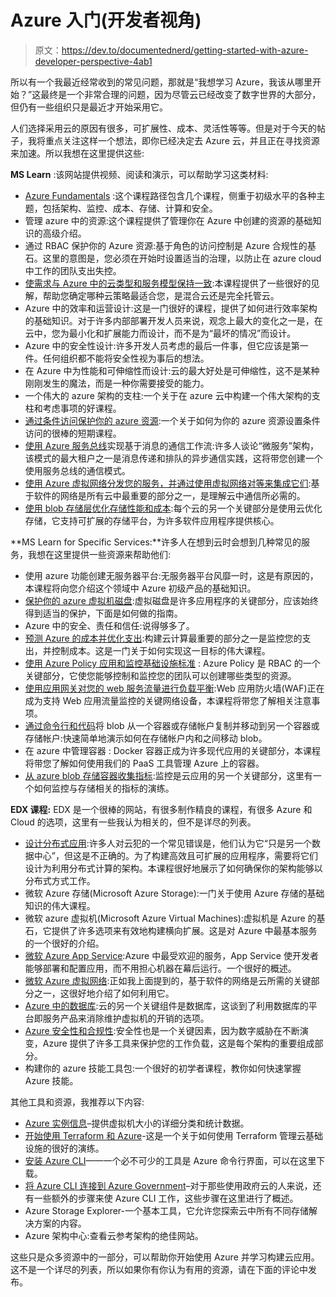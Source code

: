 # Azure 入门(开发者视角)

> 原文：<https://dev.to/documentednerd/getting-started-with-azure-developer-perspective-4ab1>

所以有一个我最近经常收到的常见问题，那就是“我想学习 Azure，我该从哪里开始？”这最终是一个非常合理的问题，因为尽管云已经改变了数字世界的大部分，但仍有一些组织只是最近才开始采用它。

人们选择采用云的原因有很多，可扩展性、成本、灵活性等等。但是对于今天的帖子，我将重点关注这样一个想法，即你已经决定去 Azure 云，并且正在寻找资源来加速。所以我想在这里提供这些:

**MS Learn** :该网站提供视频、阅读和演示，可以帮助学习这类材料:

*   [Azure Fundamentals](https://docs.microsoft.com/en-us/learn/paths/azure-fundamentals/) :这个课程路径包含几个课程，侧重于初级水平的各种主题，包括架构、监控、成本、存储、计算和安全。
*   管理 azure 中的资源:这个课程提供了管理你在 Azure 中创建的资源的基础知识的高级介绍。
*   通过 RBAC 保护你的 Azure 资源:基于角色的访问控制是 Azure 合规性的基石。这里的意图是，您必须在开始时设置适当的治理，以防止在 azure cloud 中工作的团队支出失控。
*   [使需求与 Azure 中的云类型和服务模型保持一致](https://docs.microsoft.com/en-us/learn/modules/align-requirements-in-azure/):本课程提供了一些很好的见解，帮助您确定哪种云策略最适合您，是混合云还是完全托管云。
*   Azure 中的效率和运营设计:这是一门很好的课程，提供了如何进行效率架构的基础知识。对于许多内部部署开发人员来说，观念上最大的变化之一是，在云中，您为最小化和扩展能力而设计，而不是为“最坏的情况”而设计。
*   Azure 中的安全性设计:许多开发人员考虑的最后一件事，但它应该是第一件。任何组织都不能将安全性视为事后的想法。
*   在 Azure 中为性能和可伸缩性而设计:云的最大好处是可伸缩性，这不是某种刚刚发生的魔法，而是一种你需要接受的能力。
*   一个伟大的 azure 架构的支柱:一个关于在 azure 云中构建一个伟大架构的支柱和考虑事项的好课程。
*   [通过条件访问保护你的 azure 资源](https://docs.microsoft.com/en-us/learn/modules/secure-azure-resources-with-conditional-access/):一个关于如何为你的 azure 资源设置条件访问的很棒的短期课程。
*   [使用 Azure 服务总线](https://docs.microsoft.com/en-us/learn/modules/implement-message-workflows-with-service-bus/)实现基于消息的通信工作流:许多人谈论“微服务”架构，该模式的最大租户之一是消息传递和排队的异步通信实践，这将带您创建一个使用服务总线的通信模式。
*   [使用 Azure 虚拟网络分发您的服务，并通过使用虚拟网络对等来集成它们](https://docs.microsoft.com/en-us/learn/modules/integrate-vnets-with-vnet-peering/):基于软件的网络是所有云中最重要的部分之一，是理解云中通信所必需的。
*   [使用 blob 存储层优化存储性能和成本](https://docs.microsoft.com/en-us/learn/modules/optimize-archive-costs-blob-storage/):每个云的另一个关键部分是使用云优化存储，它支持可扩展的存储平台，为许多软件应用程序提供核心。

**MS Learn for Specific Services:**许多人在想到云时会想到几种常见的服务，我想在这里提供一些资源来帮助他们:

*   使用 azure 功能创建无服务器平台:无服务器平台风靡一时，这是有原因的，本课程将向您介绍这个领域中 Azure 初级产品的基础知识。
*   [保护你的 azure 虚拟机磁盘](https://docs.microsoft.com/en-us/learn/modules/secure-your-azure-virtual-machine-disks/):虚拟磁盘是许多应用程序的关键部分，应该始终得到适当的保护，下面是如何做的指南。
*   Azure 中的安全、责任和信任:说得够多了。
*   [预测 Azure 的成本并优化支出](https://docs.microsoft.com/en-us/learn/modules/predict-costs-and-optimize-spending/):构建云计算最重要的部分之一是监控您的支出，并控制成本。这是一门关于如何实现这一目标的伟大课程。
*   [使用 Azure Policy 应用和监控基础设施标准](https://docs.microsoft.com/en-us/learn/modules/intro-to-governance/) : Azure Policy 是 RBAC 的一个关键部分，它使您能够控制和监控您的团队可以创建哪些类型的资源。
*   [使用应用网关对您的 web 服务流量进行负载平衡](https://docs.microsoft.com/en-us/learn/modules/load-balance-web-traffic-with-application-gateway/):Web 应用防火墙(WAF)正在成为支持 Web 应用流量监控的关键网络设备，本课程将带您了解相关注意事项。
*   [通过命令行和代码](https://docs.microsoft.com/en-us/learn/modules/copy-blobs-from-command-line-and-code/)将 blob 从一个容器或存储帐户复制并移动到另一个容器或存储帐户:快速简单地演示如何在存储帐户内和之间移动 blob。
*   在 azure 中管理容器 : Docker 容器正成为许多现代应用的关键部分，本课程将带您了解如何使用我们的 PaaS 工具管理 Azure 上的容器。
*   [从 azure blob 存储容器收集指标](https://docs.microsoft.com/en-us/learn/modules/gather-metrics-blob-storage/):监控是云应用的另一个关键部分，这里有一个如何监控与存储相关的指标的演练。

**EDX 课程:** EDX 是一个很棒的网站，有很多制作精良的课程，有很多 Azure 和 Cloud 的选项，这里有一些我认为相关的，但不是详尽的列表。

*   [设计分布式应用](https://www.edx.org/course/architecting-distributed-cloud-applications-2):许多人对云犯的一个常见错误是，他们认为它“只是另一个数据中心”，但这是不正确的。为了构建高效且可扩展的应用程序，需要将它们设计为利用分布式计算的架构。本课程很好地展示了如何确保你的架构能够以分布式方式工作。
*   微软 Azure 存储(Microsoft Azure Storage):一门关于使用 Azure 存储的基础知识的伟大课程。
*   微软 azure 虚拟机(Microsoft Azure Virtual Machines):虚拟机是 Azure 的基石，它提供了许多选项来有效地构建横向扩展。这是对 Azure 中最基本服务的一个很好的介绍。
*   [微软 Azure App Service](https://www.edx.org/course/microsoft-azure-app-service-3):Azure 中最受欢迎的服务，App Service 使开发者能够部署和配置应用，而不用担心机器在幕后运行。一个很好的概述。
*   [微软 Azure 虚拟网络](https://www.edx.org/course/microsoft-azure-virtual-networks-3):正如我上面提到的，基于软件的网络是云所需的关键部分之一，这很好地介绍了如何利用它。
*   [Azure 中的数据库](https://www.edx.org/course/databases-in-azure-3):云的另一个关键组件是数据库，这谈到了利用数据库的平台即服务产品来消除维护虚拟机的开销的选项。
*   [Azure 安全性和合规性](https://www.edx.org/course/azure-security-and-compliance-3):安全性也是一个关键因素，因为数字威胁在不断演变，Azure 提供了许多工具来保护您的工作负载，这是每个架构的重要组成部分。
*   构建你的 azure 技能工具包:一个很好的初学者课程，教你如何快速掌握 Azure 技能。

其他工具和资源，我推荐以下内容:

*   [Azure 实例信息](http://www.azureinstances.info/)–提供虚拟机大小的详细分类和统计数据。
*   [开始使用 Terraform 和 Azure](https://learn.hashicorp.com/terraform/?track=azure#azure)-这是一个关于如何使用 Terraform 管理云基础设施的很好的演练。
*   [安装 Azure CLI](https://docs.microsoft.com/en-us/cli/azure/install-azure-cli?view=azure-cli-latest)——一个必不可少的工具是 Azure 命令行界面，可以在这里下载。
*   [将 Azure CLI 连接到 Azure Government](https://docs.microsoft.com/en-us/azure/azure-government/documentation-government-get-started-connect-with-cli)–对于那些使用政府云的人来说，还有一些额外的步骤来使 Azure CLI 工作，这些步骤在这里进行了概述。
*   Azure Storage Explorer-一个基本工具，它允许您探索云中所有不同存储解决方案的内容。
*   Azure 架构中心:查看云参考架构的绝佳网站。

这些只是众多资源中的一部分，可以帮助你开始使用 Azure 并学习构建云应用。这不是一个详尽的列表，所以如果你有你认为有用的资源，请在下面的评论中发布。